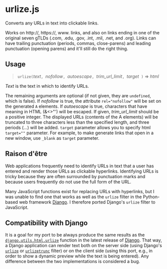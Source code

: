 urlize.js
=========

Converts any URLs in text into clickable links.

Works on http://, https://, www. links, and also on links ending in
one of the original seven gTLDs (.com, .edu, .gov, .int, .mil, .net,
and .org).  Links can have trailing punctuation (periods, commas,
close-parens) and leading punctuation (opening parens) and it'll still
do the right thing.

Usage
-----

> `urlize(`*text*`, `*nofollow*`, `*autoescape*`, `*trim_url_limit*`, `*target*` )`
> &#x21D2; *html*

*Text* is the text in which to identify URLs.

The remaining arguments are optional (if not given, they are
`undefined`, which is false). If *nofollow* is true, the attribute
`rel="nofollow"` will be set on the generated `A` elements. If
*autoescape* is true, characters that have meaning in HTML
(&amp;&lt;&gt;&quot;&#39;) will be escaped. If given, *trim_url_limit*
should be a positive integer. The displayed URLs (contents of the A
elements) will be truncated to three characters less than the
specified length, and three periods (...) will be added. `target`
parameter allows you to specify html `target=""` parameter. For 
example, to make generate links that open in a new window, use 
`_blank` as `target` parameter.

Raison d'&ecirc;tre
-------------

Web applications frequently need to identify URLs in text that a user
has entered and render those URLs as clickable hyperlinks. Identifying
URLs is tricky because they are often surrounded by punctuation marks
and because users frequently do not use the full form of the URL.

Many JavaScript functions exist for replacing URLs with hyperlinks,
but I was unable to find one that works as well as the `urlize` filter
in the Python-based web framework [Django](https://www.djangoproject.com/). I therefore ported Django's
`urlize` filter to JavaScript.

Compatibility with Django
-------------------------

It is a goal for my port to be always produce the same results as the
[`django.utils.html.urlize`](https://docs.djangoproject.com/en/1.4/ref/templates/builtins/)
function in the latest release of
[Django](https://www.djangoproject.com/). That way, a Django
application can render text both on the server side (using Django's
[`urlize`](https://docs.djangoproject.com/en/1.4/ref/templates/builtins/#urlize)
or
[`urlizetrunc`](https://docs.djangoproject.com/en/1.4/ref/templates/builtins/#urlizetrunc)
filter) or on the client side (using this port, e.g., in order to show
a dynamic preview while the text is being entered). Any difference
between the two implementations is considered a bug.


